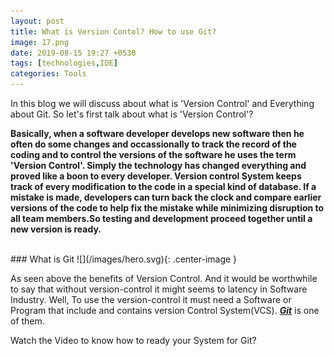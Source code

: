 ```yaml
---
layout: post
title: What is Version Contol? How to use Git?
image: 17.png
date: 2019-08-15 19:27 +0530
tags: [technologies,IDE]
categories: Tools
---
```


In this blog we will discuss about what is 'Version Control' and Everything about Git.
So let's first talk about what is 'Version Control'?
  
  
  **Basically, when a software developer develops new software then he often do some changes and occassionally to track the record of 
the coding and to control the versions of the software he uses the term 'Version Control'. Simply the technology has changed everything
and proved like a boon to every developer. 
 Version control System keeps track of every modification to the code in a special kind of database. If a mistake is made, developers can turn back the clock and compare earlier versions of the code to help fix the mistake while minimizing disruption to all team members.So testing and development proceed together until a new version is ready.**
 
 <br/>
 ### What is Git
 ![](/images/hero.svg){: .center-image }
 
 As seen above the benefits of Version Control. And it would be worthwhile to say that without version-control it might seems to latency in Software Industry. Well, To use the version-control it must need a Software or Program that include and contains version Control System(VCS). [***Git***](https://git-scm/downloads/) is one of them. 
 
Watch the Video to know how to ready your System for Git?

